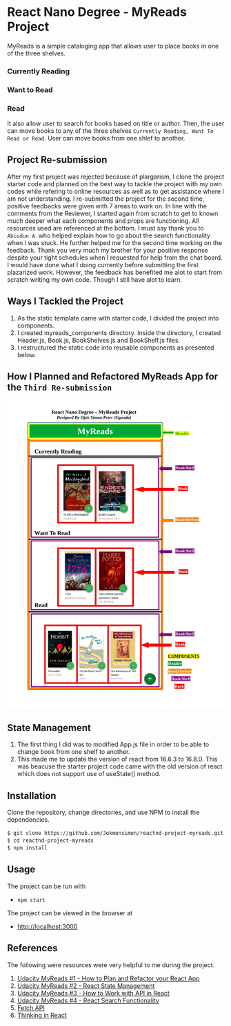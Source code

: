 # React Nano Degree - MyReads Project

MyReads is a simple cataloging app that allows user to place books in one of the three shelves.

### Currently Reading
### Want to Read
### Read

It also allow user to search for books based on title or author. 
Then, the user can move books to any of the three shelves `Currently Reading, Want To Read or Read`.
User can move books from one shlef to another.

## Project Re-submission

After my first project was rejected because of plargarism, I clone the project starter code and planned on the best way to tackle the project with my own codes while refering to online resources as well as to get assistance where I am not understanding. I re-submitted the project for the second time, positive feedbacks were given with 7 areas to work on. In line with the comments from the Reviewer, I started again from scratch to get to known much deeper what each components and props are functioning. All resources used are referenced at the bottom. I must say thank you to `Abiodun A`. who helped explain how to go about the search functionality when I was stuck. He further helped me for the second time working on the feedback. Thank you very much my brother for your positive response despite your tight schedules when I requested for help from the chat board. I would have done what I doing currently before submitting the first plazarized work. However, the feedback has benefited me alot to start from scratch writing my own code. Though I still have alot to learn.

## Ways I Tackled the Project
1. As the static template came with starter code, I divided the project into components.
2. I created myreads_components directory. Inside the directory, I created Header.js, Book.js, BookShelves.js and BookShelf.js files.
3. I restructured the static code into reusable components as presented below. 

## How I Planned and Refactored MyReads App for the `Third Re-submission`
![alt tag](public/MyReads.jpg)

## State Management
1. The first thing I did was to modified App.js file in order to be able to change book from one shelf to another.
2. This made me to update the version of react from 16.6.3 to 16.8.0. This was beacuse the starter project code came with the old version of react which does not support use of useState() method.

## Installation

Clone the repository, change directories, and use NPM to install the dependencies.

```bash
$ git clone https://github.com/Jokmonsimon/reactnd-project-myreads.git
$ cd reactnd-project-myreads
$ npm install
```

## Usage

The project can be run with

- `npm start`

The project can be viewed in the browser at

- [http://localhost:3000](http://localhost:3000)

## References
The following were resources were very helpful to me during the project.
1. [Udacity MyReads #1 - How to Plan and Refactor your React App](https://youtu.be/DNdZ3-MiF1E)
2. [Udacity MyReads #2 - React State Management](https://youtu.be/dM_Qp11yv80)
3. [Udacity MyReads #3 - How to Work with API in React](https://youtu.be/MR5b3AbTW8g)
4. [Udacity MyReads #4 - React Search Functionality](https://www.youtube.com/watch?v=F3RTUOJR_g0)
4. [Fetch API](https://developer.mozilla.org/en-US/docs/Web/API/Fetch_API)
5. [Thinking in React](https://reactjs.org/docs/thinking-in-react.html)